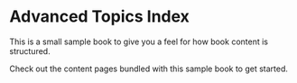 Advanced Topics Index
============================

This is a small sample book to give you a feel for how book content is
structured.

Check out the content pages bundled with this sample book to get started.
